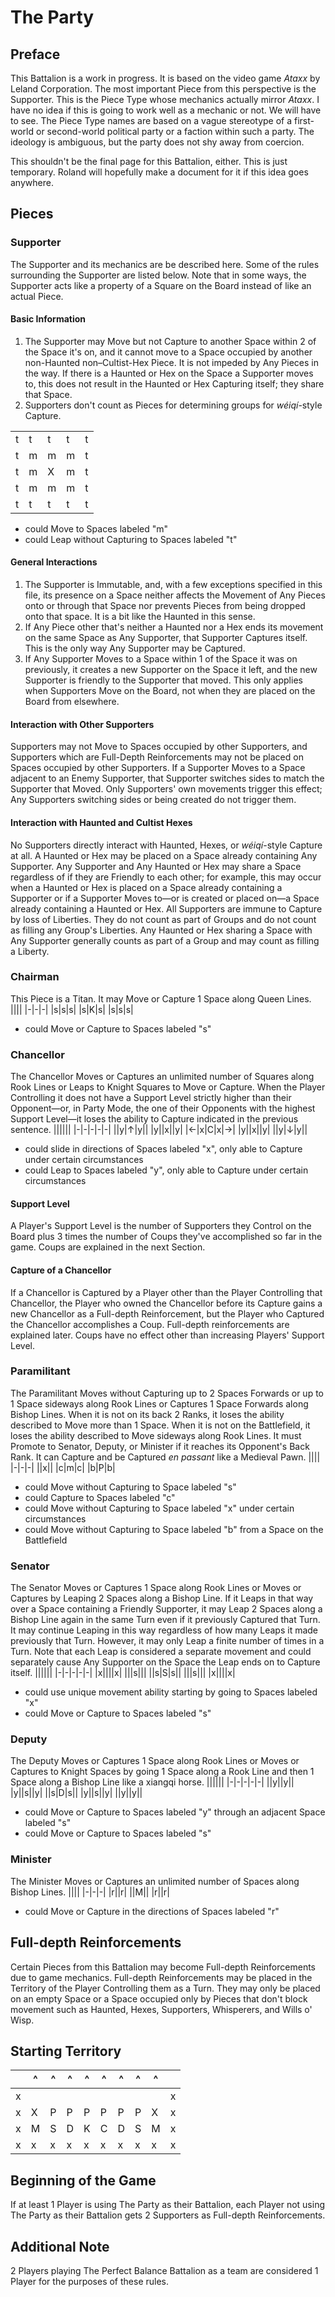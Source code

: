 # The Party
## Preface
This Battalion is a work in progress. It is based on the video game _Ataxx_ by Leland Corporation. The most important Piece from this perspective is the Supporter. This is the Piece Type whose mechanics actually mirror _Ataxx_. I have no idea if this is going to work well as a mechanic or not. We will have to see. The Piece Type names are based on a vague stereotype of a first-world or second-world political party or a faction within such a party. The ideology is ambiguous, but the party does not shy away from coercion.

This shouldn't be the final page for this Battalion, either. This is just temporary. Roland will hopefully make a document for it if this idea goes anywhere.
## Pieces
### Supporter
The Supporter and its mechanics are be described here. Some of the rules surrounding the Supporter are listed below. Note that in some ways, the Supporter acts like a property of a Square on the Board instead of like an actual Piece.
#### Basic Information
1. The Supporter may Move but not Capture to another Space within 2 of the Space it's on, and it cannot move to a Space occupied by another non-Haunted non–Cultist-Hex Piece. It is not impeded by Any Pieces in the way. If there is a Haunted or Hex on the Space a Supporter moves to, this does not result in the Haunted or Hex Capturing itself; they share that Space.
2. Supporters don't count as Pieces for determining groups for _w&#233;iq&#237;_-style Capture.

||||||
|-|-|-|-|-|
|t|t|t|t|t|
|t|m|m|m|t|
|t|m|X|m|t|
|t|m|m|m|t|
|t|t|t|t|t|
* could Move to Spaces labeled "m"
* could Leap without Capturing to Spaces labeled "t"
#### General Interactions
1. The Supporter is Immutable, and, with a few exceptions specified in this file, its presence on a Space neither affects the Movement of Any Pieces onto or through that Space nor prevents Pieces from being dropped onto that space. It is a bit like the Haunted in this sense.
2. If Any Piece other that's neither a Haunted nor a Hex ends its movement on the same Space as Any Supporter, that Supporter Captures itself. This is the only way Any Supporter may be Captured.
3. If Any Supporter Moves to a Space within 1 of the Space it was on previously, it creates a new Supporter on the Space it left, and the new Supporter is friendly to the Supporter that moved. This only applies when Supporters Move on the Board, not when they are placed on the Board from elsewhere. 
#### Interaction with Other Supporters
Supporters may not Move to Spaces occupied by other Supporters, and Supporters which are Full-Depth Reinforcements may not be placed on Spaces occupied by other Supporters. If a Supporter Moves to a Space adjacent to an Enemy Supporter, that Supporter switches sides to match the Supporter that Moved. Only Supporters' own movements trigger this effect; Any Supporters switching sides or being created do not trigger them.
#### Interaction with Haunted and Cultist Hexes
No Supporters directly interact with Haunted, Hexes, or _w&#233;iq&#237;_-style Capture at all. A Haunted or Hex may be placed on a Space already containing Any Supporter. Any Supporter and Any Haunted or Hex may share a Space regardless of if they are Friendly to each other; for example, this may occur when a Haunted or Hex is placed on a Space already containing a Supporter or if a Supporter Moves to&#x2014;or is created or placed on&#x2014;a Space already containing a Haunted or Hex. All Supporters are immune to Capture by loss of Liberties. They do not count as part of Groups and do not count as filling any Group's Liberties. Any Haunted or Hex sharing a Space with Any Supporter generally counts as part of a Group and may count as filling a Liberty.
### Chairman
This Piece is a Titan. It may Move or Capture 1 Space along Queen Lines.
||||
|-|-|-|
|s|s|s|
|s|K|s|
|s|s|s|
* could Move or Capture to Spaces labeled "s"
### Chancellor
The Chancellor Moves or Captures an unlimited number of Squares along Rook Lines or Leaps to Knight Squares to Move or Capture. When the Player Controlling it does not have a Support Level strictly higher than their Opponent&#x2014;or, in Party Mode, the one of their Opponents with the highest Support Level&#x2014;it loses the ability to Capture indicated in the previous sentence.
||||||
|-|-|-|-|-|
||y|&#x2191;|y||
|y||x||y|
|&#x2190;|x|C|x|&#x2192;|
|y||x||y|
||y|&#x2193;|y||
* could slide in directions of Spaces labeled "x", only able to Capture under certain circumstances
* could Leap to Spaces labeled "y", only able to Capture under certain circumstances
#### Support Level
A Player's Support Level is the number of Supporters they Control on the Board plus 3 times the number of Coups they've accomplished so far in the game. Coups are explained in the next Section.
#### Capture of a Chancellor
If a Chancellor is Captured by a Player other than the Player Controlling that Chancellor, the Player who owned the Chancellor before its Capture gains a new Chancellor as a Full-depth Reinforcement, but the Player who Captured the Chancellor accomplishes a Coup. Full-depth reinforcements are explained later. Coups have no effect other than increasing Players' Support Level.
### Paramilitant
The Paramilitant Moves without Capturing up to 2 Spaces Forwards or up to 1 Space sideways along Rook Lines or Captures 1 Space Forwards along Bishop Lines. When it is not on its back 2 Ranks, it loses the ability described to Move more than 1 Space. When it is not on the Battlefield, it loses the ability described to Move sideways along Rook Lines. It must Promote to Senator, Deputy, or Minister if it reaches its Opponent's Back Rank. It can Capture and be Captured *en passant* like a Medieval Pawn.
||||
|-|-|-|
||x||
|c|m|c|
|b|P|b|
* could Move without Capturing to Space labeled "s"
* could Capture to Spaces labeled "c"
* could Move without Capturing to Space labeled "x" under certain circumstances
* could Move without Capturing to Space labeled "b" from a Space on the Battlefield
### Senator
The Senator Moves or Captures 1 Space along Rook Lines or Moves or Captures by Leaping 2 Spaces along a Bishop Line. If it Leaps in that way over a Space containing a Friendly Supporter, it may Leap 2 Spaces along a Bishop Line again in the same Turn even if it previously Captured that Turn. It may continue Leaping in this way regardless of how many Leaps it made previously that Turn. However, it may only Leap a finite number of times in a Turn. Note that each Leap is considered a separate movement and could separately cause Any Supporter on the Space the Leap ends on to Capture itself.
||||||
|-|-|-|-|-|
|x||||x|
|||s|||
||s|S|s||
|||s|||
|x||||x|
* could use unique movement ability starting by going to Spaces labeled "x"
* could Move or Capture to Spaces labeled "s"
### Deputy
The Deputy Moves or Captures 1 Space along Rook Lines or Moves or Captures to Knight Spaces by going 1 Space along a Rook Line and then 1 Space along a Bishop Line like a xiangqi horse.
||||||
|-|-|-|-|-|
||y||y||
|y||s||y|
||s|D|s||
|y||s||y|
||y||y||
* could Move or Capture to Spaces labeled "y" through an adjacent Space labeled "s"
* could Move or Capture to Spaces labeled "s"
### Minister
The Minister Moves or Captures an unlimited number of Spaces along Bishop Lines.
||||
|-|-|-|
|r||r|
||M||
|r||r|
* could Move or Capture in the directions of Spaces labeled "r"
## Full-depth Reinforcements
Certain Pieces from this Battalion may become Full-depth Reinforcements due to game mechanics. Full-depth Reinforcements may be placed in the Territory of the Player Controlling them as a Turn. They may only be placed on an empty Space or a Space occupied only by Pieces that don't block movement such as Haunted, Hexes, Supporters, Whisperers, and Wills o' Wisp.
## Starting Territory
||^|^|^|^|^|^|^|^||
|-|-|-|-|-|-|-|-|-|-|
|x|||||||||x|
|x|X|P|P|P|P|P|P|X|x|
|x|M|S|D|K|C|D|S|M|x|
|x|x|x|x|x|x|x|x|x|x|
## Beginning of the Game
If at least 1 Player is using The Party as their Battalion, each Player not using The Party as their Battalion gets 2 Supporters as Full-depth Reinforcements.
## Additional Note
2 Players playing The Perfect Balance Battalion as a team are considered 1 Player for the purposes of these rules.
